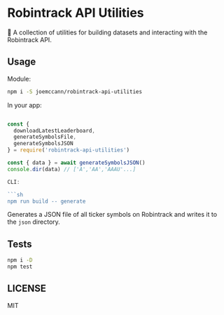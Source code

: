 # Robintrack API Utilities

🧰 A collection of utilities for building datasets and interacting with the
Robintrack API.

## Usage

Module:

```sh
npm i -S joemccann/robintrack-api-utilities
```

In your app:

```js

const {
  downloadLatestLeaderboard,
  generateSymbolsFile,
  generateSymbolsJSON
} = require('robintrack-api-utilities')

const { data } = await generateSymbolsJSON()
console.dir(data) // ['A','AA','AAAU'...]

CLI:

```sh
npm run build -- generate
```

Generates a JSON file of all ticker symbols on Robintrack and
 writes it to the `json` directory.

## Tests

```sh
npm i -D
npm test
```

## LICENSE

MIT
